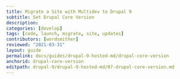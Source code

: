 ```yaml
---
title: Migrate a Site with Multidev to Drupal 9
subtitle: Set Drupal Core Version
description: 
categories: [develop]
tags: [code, launch, migrate, site, updates]
contributors: [wordsmither]
reviewed: "2021-03-31"
layout: guide
permalink: docs/guides/drupal-9-hosted-md/drupal-core-version
anchorid: drupal-core-version
editpath: drupal-9/drupal-9-hosted-md/07-drupal-core-version.md
---
```


<Partial file="drupal-9/core-version.md" />
